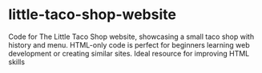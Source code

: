 # little-taco-shop-website
Code for The Little Taco Shop website, showcasing a small taco shop with history and menu. HTML-only code is perfect for beginners learning web development or creating similar sites. Ideal resource for improving HTML skills
